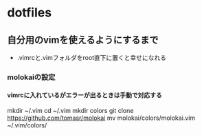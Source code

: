 # dotfiles

## 自分用のvimを使えるようにするまで

* .vimrcと.vimフォルダをroot直下に置くと幸せになれる

### molokaiの設定
#### vimrcに入れているがエラーが出るときは手動で対応する

mkdir ~/.vim
cd ~/.vim
mkdir colors
git clone https://github.com/tomasr/molokai
mv molokai/colors/molokai.vim ~/.vim/colors/


